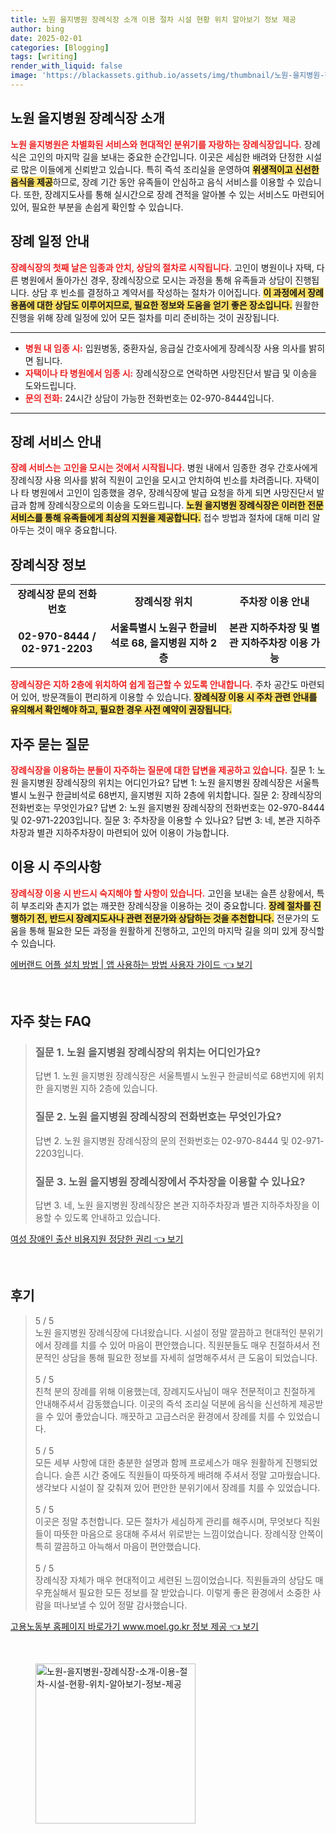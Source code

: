 ```yaml
---
title: 노원 을지병원 장례식장 소개 이용 절차 시설 현황 위치 알아보기 정보 제공
author: bing
date: 2025-02-01
categories: [Blogging]
tags: [writing]
render_with_liquid: false
image: 'https://blackassets.github.io/assets/img/thumbnail/노원-을지병원-장례식장-소개-이용-절차-시설-현황-위치-알아보기-정보-제공.webp'
---
```



<h2 id='노원_을지병원_장례식장_소개'>노원 을지병원 장례식장 소개</h2>

<p><b><span style="color: #ee2323;">노원 을지병원은 차별화된 서비스와 현대적인 분위기를 자랑하는 장례식장입니다.</span></b> 장례식은 고인의 마지막 길을 보내는 중요한 순간입니다. 이곳은 세심한 배려와 단정한 시설로 많은 이들에게 신뢰받고 있습니다. 특히 즉석 조리실을 운영하여 <b><span style="background-color: #ffe066;">위생적이고 신선한 음식을 제공</span></b>하므로, 장례 기간 동안 유족들이 안심하고 음식 서비스를 이용할 수 있습니다. 또한, 장례지도사를 통해 실시간으로 장례 견적을 알아볼 수 있는 서비스도 마련되어 있어, 필요한 부분을 손쉽게 확인할 수 있습니다.</p>

<h2 id='장례_일정_안내'>장례 일정 안내</h2>

<p><b><span style="color: #ee2323;">장례식장의 첫째 날은 임종과 안치, 상담의 절차로 시작됩니다.</span></b> 고인이 병원이나 자택, 다른 병원에서 돌아가신 경우, 장례식장으로 모시는 과정을 통해 유족들과 상담이 진행됩니다. 상담 후 빈소를 결정하고 계약서를 작성하는 절차가 이어집니다. <b><span style="background-color: #ffe066;">이 과정에서 장례용품에 대한 상담도 이루어지므로, 필요한 정보와 도움을 얻기 좋은 장소입니다.</span></b> 원활한 진행을 위해 장례 일정에 있어 모든 절차를 미리 준비하는 것이 권장됩니다.</p>

<hr />

<ul>
    <li><b><span style="color: #ee2323;">병원 내 임종 시:</span></b> 입원병동, 중환자실, 응급실 간호사에게 장례식장 사용 의사를 밝히면 됩니다.</li>
    <li><b><span style="color: #ee2323;">자택이나 타 병원에서 임종 시:</span></b> 장례식장으로 연락하면 사망진단서 발급 및 이송을 도와드립니다.</li>
    <li><b><span style="color: #ee2323;">문의 전화:</span></b> 24시간 상담이 가능한 전화번호는 02-970-8444입니다.</li>
</ul>

<hr />

<h2 id='장례_서비스_안내'>장례 서비스 안내</h2>

<p><b><span style="color: #ee2323;">장례 서비스는 고인을 모시는 것에서 시작됩니다.</span></b> 병원 내에서 임종한 경우 간호사에게 장례식장 사용 의사를 밝혀 직원이 고인을 모시고 안치하여 빈소를 차려줍니다. 자택이나 타 병원에서 고인이 임종했을 경우, 장례식장에 발급 요청을 하게 되면 사망진단서 발급과 함께 장례식장으로의 이송을 도와드립니다. <b><span style="background-color: #ffe066;">노원 을지병원 장례식장은 이러한 전문 서비스를 통해 유족들에게 최상의 지원을 제공합니다.</span></b> 접수 방법과 절차에 대해 미리 알아두는 것이 매우 중요합니다.</p>

<h2 id='장례식장_정보'>장례식장 정보</h2>

<table>
    <tr>
        <td style="text-align: center; height: 17px;"><b>장례식장 문의 전화번호</b></td>
        <td style="text-align: center; height: 17px;"><b>장례식장 위치</b></td>
        <td style="text-align: center; height: 17px;"><b>주차장 이용 안내</b></td>
    </tr>
    <tr>
        <td style="text-align: center; height: 17px;"><b>02-970-8444 / 02-971-2203</b></td>
        <td style="text-align: center; height: 17px;"><b>서울특별시 노원구 한글비석로 68, 을지병원 지하 2층</b></td>
        <td style="text-align: center; height: 17px;"><b>본관 지하주차장 및 별관 지하주차장 이용 가능</b></td>
    </tr>
</table>

<p><b><span style="color: #ee2323;">장례식장은 지하 2층에 위치하여 쉽게 접근할 수 있도록 안내합니다.</span></b> 주차 공간도 마련되어 있어, 방문객들이 편리하게 이용할 수 있습니다. <b><span style="background-color: #ffe066;">장례식장 이용 시 주차 관련 안내를 유의해서 확인해야 하고, 필요한 경우 사전 예약이 권장됩니다.</span></b></p>

<h2 id='자주_묻는_질문'>자주 묻는 질문</h2>

<p><b><span style="color: #ee2323;">장례식장을 이용하는 분들이 자주하는 질문에 대한 답변을 제공하고 있습니다.</span></b> 질문 1: 노원 을지병원 장례식장의 위치는 어디인가요? 답변 1: 노원 을지병원 장례식장은 서울특별시 노원구 한글비석로 68번지, 을지병원 지하 2층에 위치합니다. 질문 2: 장례식장의 전화번호는 무엇인가요? 답변 2: 노원 을지병원 장례식장의 전화번호는 02-970-8444 및 02-971-2203입니다. 질문 3: 주차장을 이용할 수 있나요? 답변 3: 네, 본관 지하주차장과 별관 지하주차장이 마련되어 있어 이용이 가능합니다.</p>

<h2 id='이용_시_주의사항'>이용 시 주의사항</h2>

<p><b><span style="color: #ee2323;">장례식장 이용 시 반드시 숙지해야 할 사항이 있습니다.</span></b> 고인을 보내는 슬픈 상황에서, 특히 부조리와 촌지가 없는 깨끗한 장례식장을 이용하는 것이 중요합니다. <b><span style="background-color: #ffe066;">장례 절차를 진행하기 전, 반드시 장례지도사나 관련 전문가와 상담하는 것을 추천합니다.</span></b> 전문가의 도움을 통해 필요한 모든 과정을 원활하게 진행하고, 고인의 마지막 길을 의미 있게 장식할 수 있습니다.</p>


<p><a class="click-button" title="에버랜드 어플 설치 방법 | 앱 사용하는 방법 사용자 가이드" href="https://blackassets.github.io/posts/%EC%97%90%EB%B2%84%EB%9E%9C%EB%93%9C-%EC%96%B4%ED%94%8C-%EC%84%A4%EC%B9%98-%EB%B0%A9%EB%B2%95-%EC%95%B1-%EC%82%AC%EC%9A%A9%ED%95%98%EB%8A%94-%EB%B0%A9%EB%B2%95-%EC%82%AC%EC%9A%A9%EC%9E%90-%EA%B0%80%EC%9D%B4%EB%93%9C/" rel="dofollow">에버랜드 어플 설치 방법 | 앱 사용하는 방법 사용자 가이드 👈 보기</a></p><br>
<h2 id='자주_찾는_FAQ'>자주 찾는 FAQ</h2>
<div itemscope="" itemtype="https://schema.org/FAQPage"> 
<blockquote> 
<div itemscope="" itemprop="mainEntity" itemtype="https://schema.org/Question"> 
<h3 itemprop="name">질문 1. 노원 을지병원 장례식장의 위치는 어디인가요?</h3> 
<div itemscope="" itemprop="acceptedAnswer" itemtype="https://schema.org/Answer"> 
<span itemprop="text"> 
<p>답변 1. 노원 을지병원 장례식장은 서울특별시 노원구 한글비석로 68번지에 위치한 을지병원 지하 2층에 있습니다.</p> 
</span> 
</div> 
</div> 

<div itemscope="" itemprop="mainEntity" itemtype="https://schema.org/Question"> 
<h3 itemprop="name">질문 2. 노원 을지병원 장례식장의 전화번호는 무엇인가요?</h3> 
<div itemscope="" itemprop="acceptedAnswer" itemtype="https://schema.org/Answer"> 
<span itemprop="text"> 
<p>답변 2. 노원 을지병원 장례식장의 문의 전화번호는 02-970-8444 및 02-971-2203입니다.</p> 
</span> 
</div> 
</div> 

<div itemscope="" itemprop="mainEntity" itemtype="https://schema.org/Question"> 
<h3 itemprop="name">질문 3. 노원 을지병원 장례식장에서 주차장을 이용할 수 있나요?</h3> 
<div itemscope="" itemprop="acceptedAnswer" itemtype="https://schema.org/Answer"> 
<span itemprop="text"> 
<p>답변 3. 네, 노원 을지병원 장례식장은 본관 지하주차장과 별관 지하주차장을 이용할 수 있도록 안내하고 있습니다.</p> 
</span> 
</div> 
</div> 

</blockquote> 
</div>
<p><a class="click-button" title="여성 장애인 출산 비용지원 정당한 권리" href="https://blackassets.github.io/posts/%EC%97%AC%EC%84%B1-%EC%9E%A5%EC%95%A0%EC%9D%B8-%EC%B6%9C%EC%82%B0-%EB%B9%84%EC%9A%A9%EC%A7%80%EC%9B%90-%EC%A0%95%EB%8B%B9%ED%95%9C-%EA%B6%8C%EB%A6%AC/" rel="dofollow">여성 장애인 출산 비용지원 정당한 권리 👈 보기</a></p><br>
<h2 id='후기'>후기</h2>
<div itemscope itemtype="https://schema.org/Product">
  <blockquote>
  <div itemprop="review" itemscope itemtype="https://schema.org/Review">
      <div itemprop="reviewRating" itemscope itemtype="https://schema.org/Rating"> <span itemprop="ratingValue">5</span> / <span itemprop="bestRating">5</span> </div>
      <span itemprop="reviewBody">노원 을지병원 장례식장에 다녀왔습니다. 시설이 정말 깔끔하고 현대적인 분위기에서 장례를 치를 수 있어 마음이 편안했습니다. 직원분들도 매우 친절하셔서 전문적인 상담을 통해 필요한 정보를 자세히 설명해주셔서 큰 도움이 되었습니다.</span>
  </div>
  <br>
  <div itemprop="review" itemscope itemtype="https://schema.org/Review">
      <div itemprop="reviewRating" itemscope itemtype="https://schema.org/Rating"> <span itemprop="ratingValue">5</span> / <span itemprop="bestRating">5</span> </div>
      <span itemprop="reviewBody">친척 분의 장례를 위해 이용했는데, 장례지도사님이 매우 전문적이고 친절하게 안내해주셔서 감동했습니다. 이곳의 즉석 조리실 덕분에 음식을 신선하게 제공받을 수 있어 좋았습니다. 깨끗하고 고급스러운 환경에서 장례를 치를 수 있었습니다.</span>
  </div>
  <br>
  <div itemprop="review" itemscope itemtype="https://schema.org/Review">
      <div itemprop="reviewRating" itemscope itemtype="https://schema.org/Rating"> <span itemprop="ratingValue">5</span> / <span itemprop="bestRating">5</span> </div>
      <span itemprop="reviewBody">모든 세부 사항에 대한 충분한 설명과 함께 프로세스가 매우 원활하게 진행되었습니다. 슬픈 시간 중에도 직원들이 따뜻하게 배려해 주셔서 정말 고마웠습니다. 생각보다 시설이 잘 갖춰져 있어 편안한 분위기에서 장례를 치를 수 있었습니다.</span>
  </div>
  <br>
  <div itemprop="review" itemscope itemtype="https://schema.org/Review">
      <div itemprop="reviewRating" itemscope itemtype="https://schema.org/Rating"> <span itemprop="ratingValue">5</span> / <span itemprop="bestRating">5</span> </div>
      <span itemprop="reviewBody">이곳은 정말 추천합니다. 모든 절차가 세심하게 관리를 해주시며, 무엇보다 직원들이 따뜻한 마음으로 응대해 주셔서 위로받는 느낌이었습니다. 장례식장 안쪽이 특히 깔끔하고 아늑해서 마음이 편안했습니다.</span>
  </div>
  <br>
  <div itemprop="review" itemscope itemtype="https://schema.org/Review">
      <div itemprop="reviewRating" itemscope itemtype="https://schema.org/Rating"> <span itemprop="ratingValue">5</span> / <span itemprop="bestRating">5</span> </div>
      <span itemprop="reviewBody">장례식장 자체가 매우 현대적이고 세련된 느낌이었습니다. 직원들과의 상담도 매우充실해서 필요한 모든 정보를 잘 받았습니다. 이렇게 좋은 환경에서 소중한 사람을 떠나보낼 수 있어 정말 감사했습니다.</span>
  </div>
  </blockquote>
</div>
<p><a class="click-button" title="고용노동부 홈페이지 바로가기 www.moel.go.kr 정보 제공" href="https://blackassets.github.io/posts/%EA%B3%A0%EC%9A%A9%EB%85%B8%EB%8F%99%EB%B6%80-%ED%99%88%ED%8E%98%EC%9D%B4%EC%A7%80-%EB%B0%94%EB%A1%9C%EA%B0%80%EA%B8%B0-www.moel.go.kr-%EC%A0%95%EB%B3%B4-%EC%A0%9C%EA%B3%B5/" rel="dofollow">고용노동부 홈페이지 바로가기 www.moel.go.kr 정보 제공 👈 보기</a></p><br>
<figure class="image"><img src="https://blackassets.github.io/assets/img/thumbnail/노원-을지병원-장례식장-소개-이용-절차-시설-현황-위치-알아보기-정보-제공.webp" alt="노원-을지병원-장례식장-소개-이용-절차-시설-현황-위치-알아보기-정보-제공" width="256" height="256"></figure>